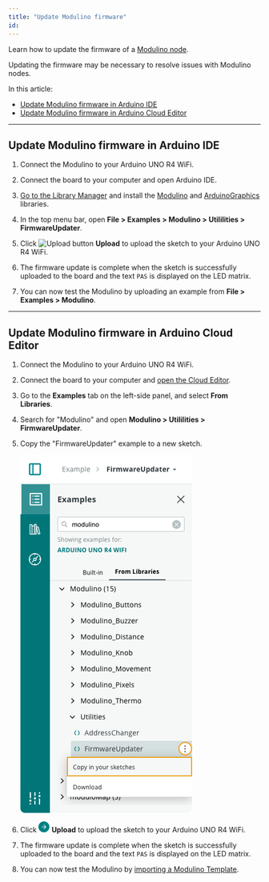 ```yaml
---
title: "Update Modulino firmware"
id: 
---
```


Learn how to update the firmware of a [Modulino node](https://store-usa.arduino.cc/products/plug-and-make-kit?srsltid=AfmBOopomr-DZVLRzl_VhXSSemiNa75qfABCHjqhvLQs7vz9_2PLgQN9#:~:text=technology%20%E2%80%93%20and%20yours.-,What%20are%20Modulino%C2%AE%3F,-Modulino%C2%AE%20are%20sensors).

Updating the firmware may be necessary to resolve issues with Modulino nodes.

In this article:

- [Update Modulino firmware in Arduino IDE](#update-modulino-firmware-in-arduino-ide)
- [Update Modulino firmware in Arduino Cloud Editor](#update-modulino-firmware-in-arduino-cloud-editor)

---

<a id="ide"></a>

## Update Modulino firmware in Arduino IDE

1. Connect the Modulino to your Arduino UNO R4 WiFi.

2. Connect the board to your computer and open Arduino IDE.

3. [Go to the Library Manager](https://support.arduino.cc/hc/en-us/articles/5145457742236-Add-libraries-to-Arduino-IDE) and install the [Modulino](https://www.arduino.cc/reference/en/libraries/modulino/) and [ArduinoGraphics](https://www.arduino.cc/reference/en/libraries/arduinographics/) libraries.

4. In the top menu bar, open **File > Examples > Modulino > Utililities > FirmwareUpdater**.

5. Click ![Upload button](img/symbol_upload2.png) **Upload** to upload the sketch to your Arduino UNO R4 WiFi.

6. The firmware update is complete when the sketch is successfully uploaded to the board and the text `PAS` is displayed on the LED matrix.

7. You can now test the Modulino by uploading an example from **File > Examples > Modulino**.

---

<a id="iot"></a>

## Update Modulino firmware in Arduino Cloud Editor

1. Connect the Modulino to your Arduino UNO R4 WiFi.

2. Connect the board to your computer and [open the Cloud Editor](https://support.arduino.cc/hc/en-us/articles/13809101080732-Open-the-Cloud-Editor).

3. Go to the **Examples** tab on the left-side panel, and select **From Libraries**.

4. Search for "Modulino" and open **Modulino > Utililities > FirmwareUpdater**.

5. Copy the "FirmwareUpdater" example to a new sketch.

    !["Examples" tab in Cloud Editor showing Modulino examples, with 'FirmwareUpdater' selected and 'Copy in your sketches' highlighted](img/modulino_firmwareUpdater.png)

6. Click ![Upload button](img/symbol_upload_cloud.png) **Upload** to upload the sketch to your Arduino UNO R4 WiFi.

7. The firmware update is complete when the sketch is successfully uploaded to the board and the text `PAS` is displayed on the LED matrix.

8. You can now test the Modulino by [importing a Modulino Template](https://support.arduino.cc/hc/en-us/articles/14826942993308-Import-an-Arduino-Cloud-Template).
